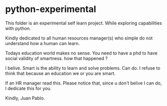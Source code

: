 # python-experimental

This folder is an experimental self learn project. While exploring capabilities with python.

Kindly dedicated to all human resources manager(s) who simple do not understand how a human can learn.

Todays education world makes no sense. You need to have a phd to have social validity of smartness. how that happened ?

I belive. Smart is the ability to learn and solve problems. Can do. I refuse to think that because an education we or you are smart.

If an HR manager read this. Please notice that, since u don't belive I can do, I dedicate this for you.

Kindly, Juan Pablo. 
